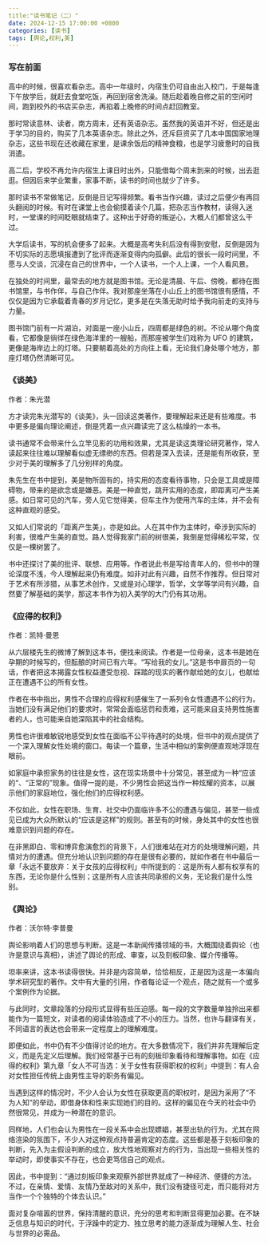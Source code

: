 ```yaml
---
title:"读书笔记（二）"
date: 2024-12-15 17:00:00 +0800
categories: [读书]
tags: [舆论,权利,美]
---
```

### 写在前面

高中的时候，很喜欢看杂志。高中一年级时，内宿生仍可自由出入校门，于是每逢下午放学后，就赶去食堂吃饭，再回到宿舍洗澡。随后趁着晚自修之前的空闲时间，跑到校外的书店买杂志，再掐着上晚修的时间点赶回教室。

那时常读意林、读者，南方周末，还有英语杂志。虽然我的英语并不好，但还是出于学习的目的，购买了几本英语杂志。除此之外，还斥巨资买了几本中国国家地理杂志，这些书现在还收藏在家里，是课余饭后的精神食粮，也是学习疲惫时的自我消遣。

高二后，学校不再允许内宿生上课日时出外，只能借每个周末到来的时候，出去逛逛。但因后来学业繁重，家事不断，读书的时间也就少了许多。

那时读书不常做笔记，反倒是日记写得频繁。看书当作兴趣，读过之后便少有再回头翻阅的时候。有时在课堂上也会偷摸着读个几篇，把杂志当作教材，读得入迷时，一堂课的时间眨眼就结束了。这种出于好奇的叛逆心，大概人们都曾这么干过。

大学后读书，写的机会便多了起来。大概是高考失利后没有得到安慰，反倒是因为不切实际的志愿填报遭到了批评而逐渐变得内向孤僻。此后的很长一段时间里，不愿与人交谈，沉浸在自己的世界中，一个人读书，一个人上课，一个人看风景。

在独处的时间里，最常去的地方就是图书馆。无论是清晨、午后、傍晚，都待在图书馆里，与书作伴，与自己作伴。我对那座坐落在小山丘上的图书馆很有感情，不仅仅是因为它承载着青春的岁月记忆，更多是在失落无助时给予我向前走的支持与力量。

图书馆门前有一片湖泊，对面是一座小山丘，四周都是绿色的树。不论从哪个角度看，它都像是徜徉在绿色海洋里的一艘船，而那座被学生们戏称为 UFO 的建筑，更像是海岸边上的灯塔。只要朝着高处的方向往上看，无论我们身处哪个地方，那座灯塔仍然清晰可见。

### 《谈美》
作者：朱光潜


方才读完朱光潜写的《谈美》，头一回读这类著作，要理解起来还是有些难度。书中更多是偏向理论阐述，倒是凭着一点兴趣读完了这么枯燥的一本书。


读书通常不会带来什么立竿见影的功用和效果，尤其是读这类理论研究著作，常人读起来往往难以理解看似虚无缥缈的东西。但若是深入去读，还是能有所收获，至少对于美的理解多了几分别样的角度。


朱先生在书中提到，美是物所固有的，持实用的态度看待事物，只会是工具或是障碍物，带来的是欲念或是嫌恶。美是一种直觉，跳开实用的态度，即距离可产生美感。如日常可见的汽车，旁人见它觉得美，但车主作为使用汽车的主体，并不会有这种直观的感受。


又如人们常说的「距离产生美」，亦是如此。人在其中作为主体时，牵涉到实际的利害，很难产生美的直觉。路人觉得我家门前的树很美，我倒是觉得稀松平常，仅仅是一棵树罢了。


书中还探讨了美的批评、联想、应用等。作者说此书是写给青年人的，但书中的理论深度不浅，今人理解起来仍有难度。如非对此有兴趣，自然不作推荐。但日常对于艺术有所涉猎，从事艺术创作，又或是对心理学，哲学，文学等学问有兴趣，自然要了解基础的美学，那这本书作为初入美学的大门仍有其功用。

### 《应得的权利》
作者：凯特·曼恩


从六层楼先生的微博了解到这本书，便找来阅读。作者是一位母亲，这本书是她在孕期的时候写的，但酝酿的时间已有六年。“写给我的女儿。”这是书中扉页的一句话，作者把这本揭露女性权益遭受忽视、踩踏的现实的著作献给她的女儿，也献给正在遭遇不公的所有女性。


作者在书中指出，男性不合理的应得权利感催生了一系列令女性遭遇不公的行为。当她们没有满足他们的要求时，常常会面临惩罚和责难，这可能来自支持男性施害者的人，也可能来自她深陷其中的社会结构。

男性也许很难敏锐地感受到女性在面临不公平待遇时的处境，但书中的观点提供了一个深入理解女性处境的窗口。每读一个篇章，生活中相似的案例便直观地浮现在眼前。


如家庭中承担家务的往往是女性，这在现实场景中十分常见，甚至成为一种“应该的“、“正常的”现象。值得一提的是，不少男性会把这当作一种炫耀的资本，以展示他们的家庭地位，强化他们的应得权利感。


不仅如此，女性在职场、生育、社交中仍面临许多不公的遭遇与偏见，甚至一些成见已成为大众所默认的“应该是这样”的规则。甚至有的时候，身处其中的女性也很难意识到问题的存在。


在非黑即白、零和博弈愈演愈烈的背景下，人们很难站在对方的处境理解问题，共情对方的遭遇。但充分地认识到问题的存在是很有必要的，就如作者在书中最后一章「永远不要放弃：关于女孩的应得权利」中所提到的：这是所有人都有权享有的东西，无论你是什么性别；这是所有人应该共同承担的义务，无论我们是什么性别。

### 《舆论》
作者：沃尔特·李普曼


舆论影响着人们的思想与判断。这是一本新闻传播领域的书，大概围绕着舆论（也许是意识与真相），讲述了舆论的形成、审查，以及刻板印象、媒介传播等。


坦率来讲，这本书读得很快。并非是内容简单，恰恰相反，正是因为这是一本偏向学术研究型的著作。文中有大量的引用，作者每论证一个观点，随之就有一个或多个案例作为论据。


与此同时，文章段落的分段形式显得有些压迫感。每一段的文字数量单独拎出来都能作为一篇短文，对读者的阅读体验造成了不小的压力。当然，也许与翻译有关，不同语言的表达也会带来一定程度上的理解难度。


即便如此，书中仍有不少值得讨论的地方。在大多数情况下，我们并非先理解后定义，而是先定义后理解。我们经常基于已有的刻板印象看待和理解事物。如在《应得的权利》第九章「女人不可当选：关于女性有获得职权的权利」中提到：有人会对女性担任传统上由男性主导的职务有偏见。


当遇到这样的情况时，不少人会认为女性在获取更高的职权时，是因为采用了“不为人知”的举动，即借身体和性来实现她们的目的。这样的偏见在今天的社会中仍然很常见，并成为一种潜在的意识。


同样地，人们也会认为男性在一段关系中会出现嫖娼，甚至出轨的行为。尤其在网络渲染的氛围下，不少人对这种观点持普遍肯定的态度。这些都是基于刻板印象的判断，先入为主假设判断的成立，放大性地观察对方的行为，当出现一些相关性的举动时，即使事实不存在，也会更笃信自己的观点。


因此，书中提到：“通过刻板印象来观察外部世界就成了一种经济、便捷的方法。不过，在亲情、爱情、友情乃至敌对的关系中，我们没有捷径可走，而只能将对方当作一个个独特的个体去认识。”


面对复杂喧嚣的世界，保持清醒的意识，充分的思考和判断显得更加必要。在不缺乏信息与知识的时代，于浮躁中的定力、独立思考的能力逐渐成为理解人生、社会与世界的必需品。

